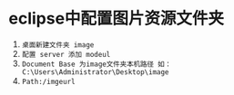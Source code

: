 # eclipse中配置图片资源文件夹
1. `桌面新建文件夹 image`
2. `配置 server 添加 modeul`  
3. `Document Base 为image文件夹本机路径 如： C:\Users\Administrator\Desktop\image`
4. `Path:/imgeurl`
